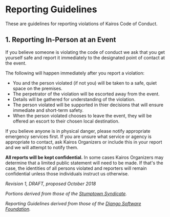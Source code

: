# Reporting Guidelines
These are guidelines for reporting violations of Kairos Code of Conduct.

## 1. Reporting In-Person at an Event

If you believe someone is violating the code of conduct we ask that you get yourself safe and report it immediately to the designated point of contact at the event.

The following will happen immediately after you report a violation:
 * You and the person violated (if not you) will be taken to a safe, quiet space on the premises.
 * The perpetrator of the violation will be escorted away from the event.
 * Details will be gathered for understanding of the violation.
 * The person violated will be supported in thier decisions that will ensure immediate and short-term safety.
 * When the person violated chooses to leave the event, they will be offered an escort to their chosen local destination.
 
If you believe anyone is in physical danger, please notify appropriate emergency services first. If you are unsure what service or agency is appropriate to contact, ask Kairos Organizers or include this in your report and we will attempt to notify them.

**All reports will be kept confidential.** In some cases Kairos Organizers may determine that a limited public statement will need to be made. If that's the case, the identities of all persons violated and reporters will remain confidential unless those individuals instruct us otherwise.

_Revision 1, DRAFT, proposed October 2018_

_Portions derived from those of the [Stumptown Syndicate](https://github.com/stumpsyn/policies)._

_Reporting Guidelines derived from those of the [Django Software Foundation](https://www.djangoproject.com/conduct/reporting/)._
